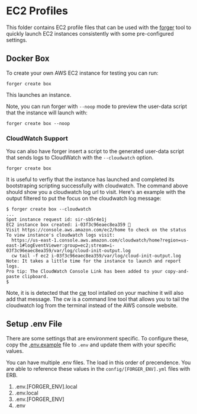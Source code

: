 # EC2 Profiles

This folder contains EC2 profile files that can be used with the [forger](https://github.com/tongueroo/forger) tool to quickly launch EC2 instances consistently with some pre-configured settings.

## Docker Box

To create your own AWS EC2 instance for testing you can run:

	forger create box

This launches an instance.

Note, you can run forger with `--noop` mode to preview the user-data script that the instance will launch with:

	forger create box --noop

### CloudWatch Support

You can also have forger insert a script to the generated user-data script that sends logs to CloudWatch with the `--cloudwatch` option.

	forger create box 

It is useful to verfiy that the instance has launched and completed its bootstraping scripting successfully with cloudwatch.  The command above should show you a cloudwatch log url to visit.  Here's an example with the output filtered to put the focus on the cloudwatch log message:

    $ forger create box --cloudwatch
    ...
    Spot instance request id: sir-sb5r4e1j
    EC2 instance box created: i-03f3c96eaec8ea359 🎉
    Visit https://console.aws.amazon.com/ec2/home to check on the status
    To view instance's cloudwatch logs visit:
      https://us-east-1.console.aws.amazon.com/cloudwatch/home?region=us-east-1#logEventViewer:group=ec2;stream=i-03f3c96eaec8ea359/var/log/cloud-init-output.log
      cw tail -f ec2 i-03f3c96eaec8ea359/var/log/cloud-init-output.log
    Note: It takes a little time for the instance to launch and report logs.
    Pro tip: The CloudWatch Console Link has been added to your copy-and-paste clipboard.
    $

Note, it is is detected that the [cw](https://github.com/lucagrulla/cw) tool intalled on your machine it will also add that message.  The cw is a command line tool that allows you to tail the cloudwatch log from the terminal instead of the AWS console website.

## Setup .env File

There are some settings that are environment specific.  To configure these, copy the [.env.example](.env.example) file to `.env` and update them with your specific values.

You can have multiple .env files.  The load in this order of precendence.  You are able to reference these values in the `config/[FORGER_ENV].yml` files with ERB.

1. .env.[FORGER_ENV].local
2. .env.local
3. .env.[FORGER_ENV]
4. .env
